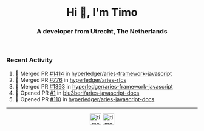 <h1 align="center">Hi 👋, I'm Timo</h1>
<h3 align="center">A developer from Utrecht, The Netherlands</h3>
<br/>
<!-- https://github.com/rahuldkjain/github-profile-readme-generator --!>

<!--  <p align="left"><img src="https://github-readme-stats.vercel.app/api?username=timoglastra&show_icons=true&count_private=true&" alt="timoglastra" /></p> --!>

<!--
Github language stats
<p align="left"><img src="https://github-readme-stats.vercel.app/api/top-langs/?username=timoglastra&layout=compact" alt="timoglastra" /><p>
-->

<!-- Codestats language stats -->
<!-- <p align="left"><img src="https://codestats-readme.vercel.app/api/top-langs/?username=timoglastra&layout=compact&language_count=12" alt="timoglastra" /><p>    --!>
  
<h3>Recent Activity</h3>

<!--START_SECTION:activity-->
1. 🎉 Merged PR [#1414](https://github.com/hyperledger/aries-framework-javascript/pull/1414) in [hyperledger/aries-framework-javascript](https://github.com/hyperledger/aries-framework-javascript)
2. 🎉 Merged PR [#776](https://github.com/hyperledger/aries-rfcs/pull/776) in [hyperledger/aries-rfcs](https://github.com/hyperledger/aries-rfcs)
3. 🎉 Merged PR [#1393](https://github.com/hyperledger/aries-framework-javascript/pull/1393) in [hyperledger/aries-framework-javascript](https://github.com/hyperledger/aries-framework-javascript)
4. 💪 Opened PR [#1](https://github.com/blu3beri/aries-javascript-docs/pull/1) in [blu3beri/aries-javascript-docs](https://github.com/blu3beri/aries-javascript-docs)
5. 💪 Opened PR [#110](https://github.com/hyperledger/aries-javascript-docs/pull/110) in [hyperledger/aries-javascript-docs](https://github.com/hyperledger/aries-javascript-docs)
<!--END_SECTION:activity-->

---

<p align="center">
<a href="https://twitter.com/timoglastra" target="blank"><img align="center" src="https://cdn.jsdelivr.net/npm/simple-icons@3.0.1/icons/twitter.svg" alt="timoglastra" height="30" width="30" /></a>
<a href="https://linkedin.com/in/timoglastra" target="blank"><img align="center" src="https://cdn.jsdelivr.net/npm/simple-icons@3.0.1/icons/linkedin.svg" alt="timoglastra" height="30" width="30" /></a>
</p>



